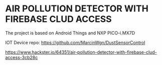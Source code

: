 # AIR POLLUTION DETECTOR WITH FIREBASE CLUD ACCESS
The project is based on Android Things and NXP PICO-i.MX7D

IOT Device repo: https://github.com/MarcinWgn/DustSensorControl

https://www.hackster.io/64351/air-pollution-detector-with-firebase-clud-access-3cb28c
